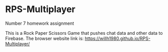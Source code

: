 # RPS-Multiplayer
Number 7 homework assignment

This is a Rock Paper Scissors Game that pushes chat data and other data to Firebase. The browser website link is:  https://willh1980.github.io/RPS-Multiplayer/
